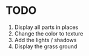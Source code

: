 # TODO

1. Display all parts in places
2. Change the color to texture
3. Add the lights / shadows
3. Display the grass ground